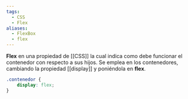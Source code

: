 ```yaml
---
tags:
  - CSS
  - Flex
aliases:
  - FlexBox
  - flex
---
```

**Flex** en una propiedad de [[CSS]] la cual indica como debe funcionar el contenedor con respecto a sus hijos.
Se emplea en los contenedores, cambiando la propiedad [[display]] y poniéndola en **flex**.
```css
.contenedor {
	display: flex;
}
```
